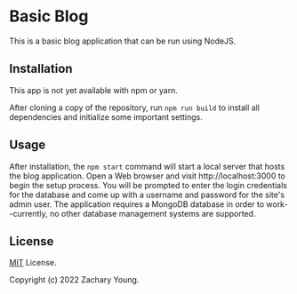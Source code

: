# Basic Blog

This is a basic blog application that can be run using NodeJS.

## Installation

This app is not yet available with npm or yarn.

After cloning a copy of the repository, run `npm run build` to install
all dependencies and initialize some important settings.

## Usage

After installation, the `npm start` command will start a local server
that hosts the blog application. Open a Web browser and visit
http://localhost:3000 to begin the setup process. You will be prompted
to enter the login credentials for the database and come up with a
username and password for the site's admin user. The application
requires a MongoDB database in order to work--currently, no other
database management systems are supported.

## License

[MIT](https://choosealicense.com/licenses/mit/) License.

Copyright (c) 2022 Zachary Young.
